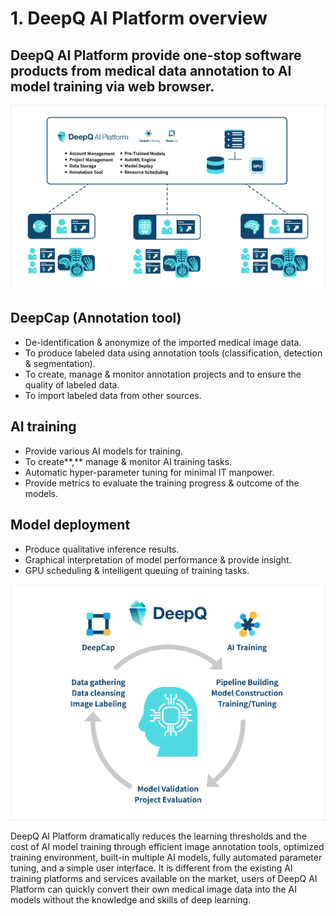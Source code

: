 # 1. DeepQ AI Platform overview

## DeepQ AI Platform provide one-stop software products from medical data annotation to AI model training via web browser.

![](../.gitbook/assets/1-000001%20%281%29.png)

## **DeepCap \(Annotation tool\)**

* De-identification & anonymize of the imported medical image data.
* To produce labeled data using annotation tools \(classification, detection & segmentation\).
* To create, manage & monitor annotation projects and to ensure the quality of labeled data.
* To import labeled data from other sources.

## **AI training**

* Provide various AI models for training.
* To create**,** manage & monitor AI training tasks.
* Automatic hyper-parameter tuning for minimal IT manpower.
* Provide metrics to evaluate the training progress & outcome of the models.

## **Model deployment**

* Produce qualitative inference results.
* Graphical interpretation of model performance & provide insight.
* GPU scheduling & intelligent queuing of training tasks.



![](../.gitbook/assets/1-000002.png)

DeepQ AI Platform dramatically reduces the learning thresholds and the cost of AI model training through efficient image annotation tools, optimized training environment, built-in multiple AI models, fully automated parameter tuning, and a simple user interface. It is different from the existing AI training platforms and services available on the market, users of DeepQ AI Platform can quickly convert their own medical image data into the AI models without the knowledge and skills of deep learning.

